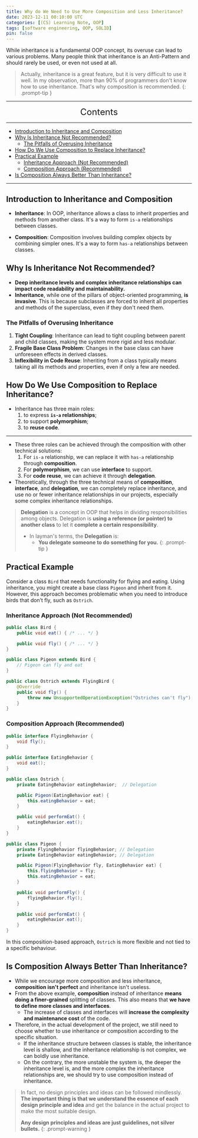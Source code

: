 ```yaml
---
title: Why do We Need to Use More Composition and Less Inheritance?
date: 2023-12-11 00:10:00 UTC
categories: [(CS) Learning Note, OOP]
tags: [software engineering, OOP, SOLID]
pin: false
---
```


While inheritance is a fundamental OOP concept, its overuse can lead to various problems. Many people think that inheritance is an Anti-Pattern and should rarely be used, or even not used at all.

> Actually, inheritance is a great feature, but it is very difficult to use it well. In my observation, more than 90% of programmers don't know how to use inheritance. That's why composition is recommended.
{: .prompt-tip }

---
<center><font size='5'> Contents </font></center>

---

<!-- TOC -->
  * [Introduction to Inheritance and Composition](#introduction-to-inheritance-and-composition)
  * [Why Is Inheritance Not Recommended?](#why-is-inheritance-not-recommended)
    * [The Pitfalls of Overusing Inheritance](#the-pitfalls-of-overusing-inheritance)
  * [How Do We Use Composition to Replace Inheritance?](#how-do-we-use-composition-to-replace-inheritance)
  * [Practical Example](#practical-example)
    * [Inheritance Approach (Not Recommended)](#inheritance-approach-not-recommended)
    * [Composition Approach (Recommended)](#composition-approach-recommended)
  * [Is Composition Always Better Than Inheritance?](#is-composition-always-better-than-inheritance)
<!-- TOC -->

---

## Introduction to Inheritance and Composition

- **Inheritance**: In OOP, inheritance allows a class to inherit properties and methods from another class. It's a way to form `is-a` relationships between classes.

- **Composition**: Composition involves building complex objects by combining simpler ones. It's a way to form `has-a` relationships between classes.


## Why Is Inheritance Not Recommended?

- **Deep inheritance levels and complex inheritance relationships can impact code readability and maintainability.**
- **Inheritance**, while one of the pillars of object-oriented programming, **is invasive**. This is because subclasses are forced to inherit all properties and methods of the superclass, even if they don't need them.

### The Pitfalls of Overusing Inheritance

1. **Tight Coupling**: Inheritance can lead to tight coupling between parent and child classes, making the system more rigid and less modular.
2. **Fragile Base Class Problem**: Changes in the base class can have unforeseen effects in derived classes.
3. **Inflexibility in Code Reuse**: Inheriting from a class typically means taking all its methods and properties, even if only a few are needed.

## How Do We Use Composition to Replace Inheritance?

- Inheritance has three main roles: 
  1. to express **`is-a` relationships**; 
  2. to support **polymorphism**;
  3. to **reuse code**.

---

- These three roles can be achieved through the composition with other technical solutions:
  1. For `is-a` relationship, we can replace it with `has-a` relationship through **composition**.
  2. For **polymorphism**, we can use **interface** to support.
  3. For **code reuse**, we can achieve it through **delegation**.
- Theoretically, through the three technical means of **composition**, **interface**, and **delegation**, we can completely replace inheritance, and use no or fewer inheritance relationships in our projects, especially some complex inheritance relationships.

> **Delegation** is a concept in OOP that helps in dividing responsibilities among objects. Delegation is **using a reference (or pointer) to another class** to let it **complete a certain responsibility**.
> 
> - In layman's terms, the **Delegation** is: 
>   - **You delegate someone to do something for you.**
{: .prompt-tip }


## Practical Example

Consider a class `Bird` that needs functionality for flying and eating. Using inheritance, you might create a base class `Pigeon` and inherit from it. However, this approach becomes problematic when you need to introduce birds that don’t fly, such as `Ostrich`.

### Inheritance Approach (Not Recommended)

```java
public class Bird {
    public void eat() { /* ... */ }

    public void fly() { /* ... */ }
}

public class Pigeon extends Bird {
    // Pigeon can fly and eat
}

public class Ostrich extends FlyingBird {
    @Override
    public void fly() {
        throw new UnsupportedOperationException("Ostriches can't fly"); // Ostrich can't fly. Violation of LSP
    }
}
```

### Composition Approach (Recommended)

```java
public interface FlyingBehavior {
    void fly();
}

public interface EatingBehavior {
    void eat();
}

public class Ostrich {
    private EatingBehavior eatingBehavior;  // Delegation 

    public Pigeon(EatingBehavior eat) {
        this.eatingBehavior = eat;
    }

    public void performEat() {
        eatingBehavior.eat();
    }
}

public class Pigeon {
    private FlyingBehavior flyingBehavior; // Delegation 
    private EatingBehavior eatingBehavior; // Delegation 

    public Pigeon(FlyingBehavior fly, EatingBehavior eat) {
        this.flyingBehavior = fly;
        this.eatingBehavior = eat;
    }

    public void performFly() {
        flyingBehavior.fly();
    }

    public void performEat() {
        eatingBehavior.eat();
    }
}
```

In this composition-based approach, `Ostrich` is more flexible and not tied to a specific behaviour.


## Is Composition Always Better Than Inheritance?

- While we encourage more composition and less inheritance, **composition isn't perfect** and inheritance isn't useless.
- From the above example, **composition** instead of inheritance **means doing a finer-grained** splitting of classes. This also means that **we have to define more classes and interfaces**.  
  - The increase of classes and interfaces will **increase the complexity and maintenance cost** of the code.
- Therefore, in the actual development of the project, we still need to choose whether to use inheritance or composition according to the specific situation.
  - If the inheritance structure between classes is stable, the inheritance level is shallow, and the inheritance relationship is not complex, we can boldly use inheritance.
  - On the contrary, the more unstable the system is, the deeper the inheritance level is, and the more complex the inheritance relationships are, we should try to use composition instead of inheritance.

> In fact, no design principles and ideas can be followed mindlessly. **The important thing is that we understand the essence of each design principle and idea** and get the balance in the actual project to make the most suitable design.
> 
> **Any design principles and ideas are just guidelines, not silver bullets.**
{: .prompt-warning }
